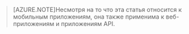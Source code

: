 > [AZURE.NOTE]Несмотря на то что эта статья относится к мобильным приложениям, она также применима к веб-приложениям и приложениям API.

<!---HONumber=Oct15_HO3-->